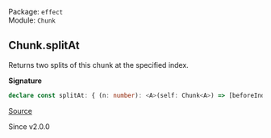 Package: `effect`<br />
Module: `Chunk`<br />

## Chunk.splitAt

Returns two splits of this chunk at the specified index.

**Signature**

```ts
declare const splitAt: { (n: number): <A>(self: Chunk<A>) => [beforeIndex: Chunk<A>, fromIndex: Chunk<A>]; <A>(self: Chunk<A>, n: number): [beforeIndex: Chunk<A>, fromIndex: Chunk<A>]; }
```

[Source](https://github.com/Effect-TS/effect/tree/main/packages/effect/src/Chunk.ts#L1052)

Since v2.0.0